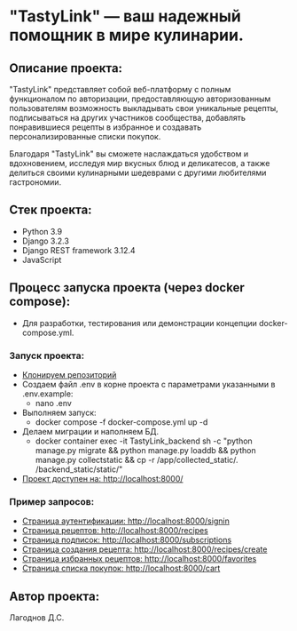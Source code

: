 # "TastyLink" — ваш надежный помощник в мире кулинарии.

## Описание проекта:
"TastyLink" представляет собой веб-платформу с полным функционалом по авторизации, предоставляющую авторизованным пользователям возможность выкладывать свои уникальные рецепты, подписываться на других участников сообщества, добавлять понравившиеся рецепты в избранное и создавать персонализированные списки покупок.

Благодаря "TastyLink" вы сможете наслаждаться удобством и вдохновением, исследуя мир вкусных блюд и деликатесов, а также делиться своими кулинарными шедеврами с другими любителями гастрономии.

## Стек проекта:
- Python 3.9
- Django 3.2.3
- Django REST framework 3.12.4
- JavaScript

## Процесс запуска проекта (через docker compose):
- Для разработки, тестирования или демонстрации концепции docker-compose.yml.
### Запуск проекта:
- [Клонируем репозиторий](https://github.com/lagodmi/foodgram-project-react.git)
- Создаем файл .env в корне проекта c параметрами указанными в .env.example:
    - nano .env
- Выполняем запуск:
    - docker compose -f docker-compose.yml up -d
- Делаем миграции и наполняем БД.
    - docker container exec -it TastyLink_backend sh -c "python manage.py migrate && python manage.py loaddb && python manage.py collectstatic && cp -r /app/collected_static/. /backend_static/static/"
- [Проект доступен на: http://localhost:8000/](http://localhost:8000/)
### Пример запросов:
- [Страница аутентификации: http://localhost:8000/signin](http://localhost:8000/signin)
- [Страница рецептов: http://localhost:8000/recipes](http://localhost:8000/recipes)
- [Страница подписок: http://localhost:8000/subscriptions](http://localhost:8000/subscriptions)
- [Страница создания рецепта: http://localhost:8000/recipes/create](http://localhost:8000/recipes/create)
- [Страница избранных рецептов: http://localhost:8000/favorites](http://localhost:8000/favorites)
- [Страница списка покупок: http://localhost:8000/cart](http://localhost:8000/cart)
## Автор проекта:
Лагоднов Д.С.
